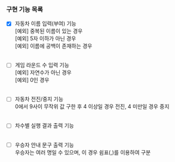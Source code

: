 ### 구현 기능 목록
 
- [x] 자동차 이름 입력(부여) 기능<br>
  [예외] 중복된 이름이 있는 경우<br>
  [예외] 5자 이하가 아닌 경우<br>
  [예외] 이름에 공백이 존재하는 경우
<br><br>
  
- [ ] 게임 라운드 수 입력 기능<br>
[예외] 자연수가 아닌 경우<br>
[예외] 0인 경우
<br><br>

- [ ] 자동차 전진/중지 기능<br>
  0에서 9사이 무작위 값 구한 후 4 이상일 경우 전진, 4 미만일 경우 중지
  <br><br>
  
- [ ] 차수별 실행 결과 출력 기능
  <br><br>

- [ ] 우승자 안내 문구 출력 기능<br>
  우승자는 여러 명일 수 있으며, 이 경우 쉼표(,)를 이용하여 구분